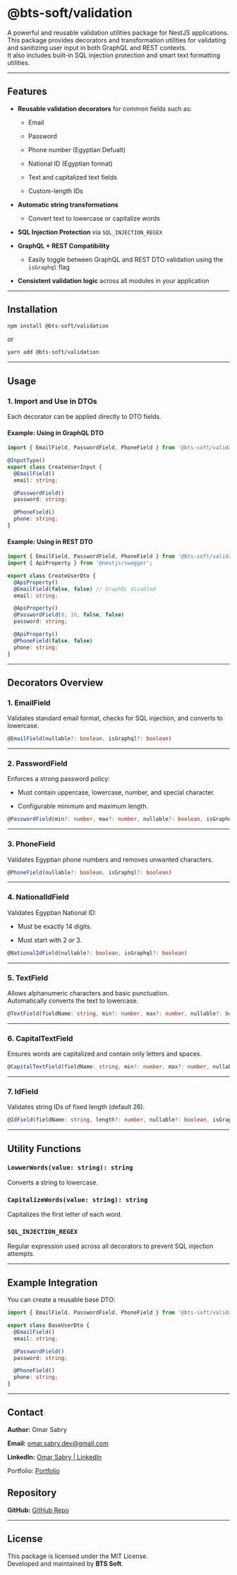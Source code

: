 # @bts-soft/validation

A powerful and reusable validation utilities package for NestJS applications.  
This package provides decorators and transformation utilities for validating and sanitizing user input in both GraphQL and REST contexts.  
It also includes built-in SQL injection protection and smart text formatting utilities.

---

## Features

- **Reusable validation decorators** for common fields such as:
    
    - Email
        
    - Password
        
    - Phone number (Egyptian Defualt)
        
    - National ID (Egyptian format)
        
    - Text and capitalized text fields
        
    - Custom-length IDs
        
- **Automatic string transformations**
    
    - Convert text to lowercase or capitalize words
        
- **SQL Injection Protection** via `SQL_INJECTION_REGEX`
    
- **GraphQL + REST Compatibility**
    
    - Easily toggle between GraphQL and REST DTO validation using the `isGraphql` flag
        
- **Consistent validation logic** across all modules in your application
    

---

## Installation

```bash
npm install @bts-soft/validation
```

or

```bash
yarn add @bts-soft/validation
```

---

## Usage

### 1. Import and Use in DTOs

Each decorator can be applied directly to DTO fields.

#### Example: Using in GraphQL DTO

```typescript
import { EmailField, PasswordField, PhoneField } from '@bts-soft/validation';

@InputType()
export class CreateUserInput {
  @EmailField()
  email: string;

  @PasswordField()
  password: string;

  @PhoneField()
  phone: string;
}
```

#### Example: Using in REST DTO

```typescript
import { EmailField, PasswordField, PhoneField } from '@bts-soft/validation';
import { ApiProperty } from '@nestjs/swagger';

export class CreateUserDto {
  @ApiProperty()
  @EmailField(false, false) // GraphQL disabled
  email: string;

  @ApiProperty()
  @PasswordField(8, 16, false, false)
  password: string;

  @ApiProperty()
  @PhoneField(false, false)
  phone: string;
}
```

---

## Decorators Overview

### 1. **EmailField**

Validates standard email format, checks for SQL injection, and converts to lowercase.

```typescript
@EmailField(nullable?: boolean, isGraphql?: boolean)
```

---

### 2. **PasswordField**

Enforces a strong password policy:

- Must contain uppercase, lowercase, number, and special character.
    
- Configurable minimum and maximum length.
    

```typescript
@PasswordField(min?: number, max?: number, nullable?: boolean, isGraphql?: boolean)
```

---

### 3. **PhoneField**

Validates Egyptian phone numbers and removes unwanted characters.

```typescript
@PhoneField(nullable?: boolean, isGraphql?: boolean)
```

---

### 4. **NationalIdField**

Validates Egyptian National ID:

- Must be exactly 14 digits.
    
- Must start with 2 or 3.
    

```typescript
@NationalIdField(nullable?: boolean, isGraphql?: boolean)
```

---

### 5. **TextField**

Allows alphanumeric characters and basic punctuation.  
Automatically converts the text to lowercase.

```typescript
@TextField(fieldName: string, min?: number, max?: number, nullable?: boolean, isGraphql?: boolean)
```

---

### 6. **CapitalTextField**

Ensures words are capitalized and contain only letters and spaces.

```typescript
@CapitalTextField(fieldName: string, min?: number, max?: number, nullable?: boolean, isGraphql?: boolean)
```

---

### 7. **IdField**

Validates string IDs of fixed length (default 26).

```typescript
@IdField(fieldName: string, length?: number, nullable?: boolean, isGraphql?: boolean)
```

---

## Utility Functions

### `LowwerWords(value: string): string`

Converts a string to lowercase.

### `CapitalizeWords(value: string): string`

Capitalizes the first letter of each word.

### `SQL_INJECTION_REGEX`

Regular expression used across all decorators to prevent SQL injection attempts.

---

## Example Integration

You can create a reusable base DTO:

```typescript
import { EmailField, PasswordField, PhoneField } from '@bts-soft/validation';

export class BaseUserDto {
  @EmailField()
  email: string;

  @PasswordField()
  password: string;

  @PhoneField()
  phone: string;
}
```

---

## Contact

**Author:** Omar Sabry  

**Email:** [omar.sabry.dev@gmail.com](mailto:omar.sabry.dev@gmail.com)  

**LinkedIn:** [Omar Sabry | LinkedIn](https://www.linkedin.com/in/omarsa6ry/)

Portfolio: [Portfolio](https://omarsabry.netlify.app/)

## Repository


**GitHub:** [GitHub Repo](https://github.com/Omar-Sa6ry/bts-soft/tree/main/packages/validation)

---
## License

This package is licensed under the MIT License.  
Developed and maintained by **BTS Soft**.

